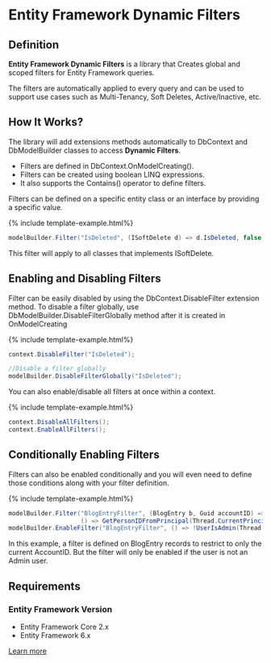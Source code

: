 # Entity Framework Dynamic Filters

## Definition

**Entity Framework Dynamic Filters** is a library that Creates global and scoped filters for Entity Framework queries.

The filters are automatically applied to every query and can be used to support use cases such as Multi-Tenancy, Soft Deletes, Active/Inactive, etc.

## How It Works?

The library will add extensions methods automatically to DbContext and DbModelBuilder classes to access **Dynamic Filters**.

- Filters are defined in DbContext.OnModelCreating().
- Filters can be created using boolean LINQ expressions.
- It also supports the Contains() operator to define filters.

Filters can be defined on a specific entity class or an interface by providing a specific value.

{% include template-example.html%} 
```csharp
modelBuilder.Filter("IsDeleted", (ISoftDelete d) => d.IsDeleted, false);
```
This filter will apply to all classes that implements ISoftDelete.

## Enabling and Disabling Filters

Filter can be easily disabled by using the DbContext.DisableFilter extension method. To disable a filter globally, use DbModelBuilder.DisableFilterGlobally method after it is created in OnModelCreating

{% include template-example.html%} 
```csharp
context.DisableFilter("IsDeleted");

//Disable a filter globally
modelBuilder.DisableFilterGlobally("IsDeleted");
```
You can also enable/disable all filters at once within a context. 

{% include template-example.html%} 
```csharp
context.DisableAllFilters();
context.EnableAllFilters();
```
## Conditionally Enabling Filters

Filters can also be enabled conditionally and you will even need to define those conditions along with your filter definition.

{% include template-example.html%} 
```csharp
modelBuilder.Filter("BlogEntryFilter", (BlogEntry b, Guid accountID) => (b.AccountID == accountID), 
                    () => GetPersonIDFromPrincipal(Thread.CurrentPrincipal));
modelBuilder.EnableFilter("BlogEntryFilter", () => !UserIsAdmin(Thread.CurrentPrincipal));
```
In this example, a filter is defined on BlogEntry records to restrict to only the current AccountID. But the filter will only be enabled if the user is not an Admin user.

## Requirements

### Entity Framework Version

 - Entity Framework Core 2.x
 - Entity Framework 6.x

[Learn more](http://entityframework-dynamicfilters.net/overview)
